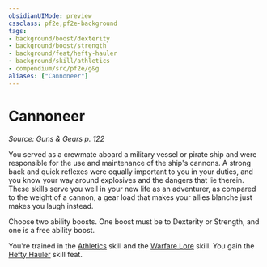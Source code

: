 ```yaml
---
obsidianUIMode: preview
cssclass: pf2e,pf2e-background
tags:
- background/boost/dexterity
- background/boost/strength
- background/feat/hefty-hauler
- background/skill/athletics
- compendium/src/pf2e/g&g
aliases: ["Cannoneer"]
---
```

# Cannoneer
*Source: Guns & Gears p. 122*  

You served as a crewmate aboard a military vessel or pirate ship and were responsible for the use and maintenance of the ship's cannons. A strong back and quick reflexes were equally important to you in your duties, and you know your way around explosives and the dangers that lie therein. These skills serve you well in your new life as an adventurer, as compared to the weight of a cannon, a gear load that makes your allies blanche just makes you laugh instead.

Choose two ability boosts. One boost must be to Dexterity or Strength, and one is a free ability boost.

You're trained in the [Athletics](../../skills.md#Athletics) skill and the [Warfare Lore](../../skills.md#Lore) skill. You gain the [Hefty Hauler](../../feats/hefty-hauler.md) skill feat.